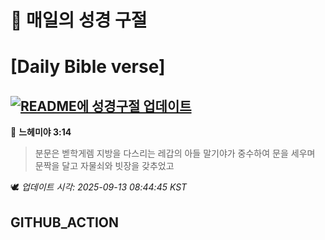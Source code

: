 # 🙏 매일의 성경 구절
# [Daily Bible verse]
## [![README에 성경구절 업데이트](https://github.com/DONGSUKA/first_test/actions/workflows/update-readme-bible.yml/badge.svg)](https://github.com/DONGSUKA/first_test/actions/workflows/update-readme-bible.yml)
<!-- START_BIBLE_VERSE -->
📖 **느헤미야 3:14**
> 분문은 벧학게렘 지방을 다스리는 레갑의 아들 말기야가 중수하여 문을 세우며 문짝을 달고 자물쇠와 빗장을 갖추었고

🕊️ _업데이트 시각: 2025-09-13 08:44:45 KST_
  <!-- END_BIBLE_VERSE -->
## GITHUB_ACTION
